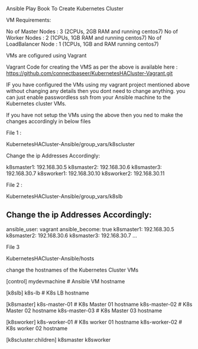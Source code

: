 Ansible Play Book To Create Kubernetes Cluster

VM Requirements: 

No of Master Nodes : 3 (2CPUs, 2GB RAM and running centos7)
No of Worker Nodes : 2 (1CPUs, 1GB RAM and running centos7)
No of LoadBalancer Node : 1 (1CPUs, 1GB and RAM running centos7)

VMs are cofigured using Vagrant 

Vagrant Code for creating the VMS as per the above is available here : https://github.com/connectbaseer/KubernetesHACluster-Vagrant.git 

IF you have configured the VMs using my vagrant project mentioned above without changing any details then you dont need to change anything. you can just enable passwordless ssh from your Ansible machine to the Kubernetes cluster VMs.

If you have not setup the VMs using the above then you ned to make the changes accordingly in below files

File 1 : 

KubernetesHACluster-Ansible/group_vars/k8scluster

Change the ip Addresses Accordingly: 

k8smaster1: 192.168.30.5
k8smaster2: 192.168.30.6
k8smaster3: 192.168.30.7
k8sworker1: 192.168.30.10
k8sworker2: 192.168.30.11

File 2 : 

KubernetesHACluster-Ansible/group_vars/k8slb 

Change the ip Addresses Accordingly: 
---
ansible_user: vagrant
ansible_become: true
k8smaster1: 192.168.30.5
k8smaster2: 192.168.30.6
k8smaster3: 192.168.30.7
...

File 3 

KubernetesHACluster-Ansible/hosts

change the hostnames of the Kubernetes Cluster VMs

[control]
mydevmachine # Ansible VM hostname 

[k8slb]
k8s-lb    # K8s LB hostname

[k8smaster]
k8s-master-01  # K8s Master 01 hostname
k8s-master-02  # K8s Master 02 hostname
k8s-master-03  # K8s Master 03 hostname

[k8sworker]
k8s-worker-01  # K8s worker 01 hostname
k8s-worker-02  # K8s worker 02 hostname

[k8scluster:children]
k8smaster
k8sworker
